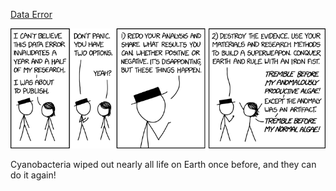 [Data Error](https://xkcd.com/2239)

![Data Error](./random_comic.png)

Cyanobacteria wiped out nearly all life on Earth once before, and they can do it again!

